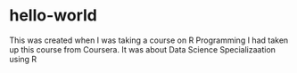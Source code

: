 # hello-world
This was created when I was taking a course on R Programming
I had taken up this course from Coursera. It was about Data Science Specializaation using R
